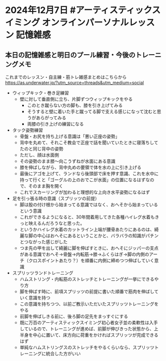 # 2024年12月7日 #アーティスティックスイミング オンラインパーソナルレッスン 記憶雑感
 ## 本日の記憶雑感と明日のプール練習・今後のトレーニングメモ
これまでのレッスン・自主練・筋トレ雑感まとめはこちらから
https://as.underwater.jp/?utm_source=threads&utm_medium=social
- ウィップキック・巻き足練習
  - 壁に対して垂直側に立ち、片脚ずつウィップキックをやる
    - このとき蹴らない方の脚も、膝を引き上げてみる
    - そうすると壁に着いた手と蹴ってる脚で支える感じになって沈むと思うがあらがってみる
    - 両膝の引き上げの練習になる
- タック姿勢練習
  - 骨盤・お尻を持ち上げる意識は「悪い正座の姿勢」
  - 背中を丸めて、それこそ教会で正座で話を聞いていたときに寝落ちしてたのと同じ背中の姿勢
  - ただし、顔は水面側
  - その姿勢のまま膝～向こうずねが水面にある意識
  - 膝を伸ばしながら、背中丸めの要領で体を水の上に引き上げる
  - 最後にアゴを上げて、ランドなら後頭部で床を押す意識、これを水中に持って行くと「ゴーグルの上のおでこが水面」の位置になるはずなので、そのまま胸を開く
  - これでスカーリングが加わると理想的な上向き水平姿勢になるはず
- 足を引っ張る時の意識（スプリッツの前提）
  - 脚は股の付け根から始まってる意識ではなく、おへそから始まっているという意識
  - これができるようになると、30年間着用してきた各種ハイレグ水着もきっと映えるんだろうなと思った。 
  - というかハイレグ水着のカットライン上端が腰骨あたりにあるのは、綺麗な脚の中心はおへそにあるということかと、バラバラの知識がパチンとつながった感じがした
  - つま先の甲を出して綺麗に脚を伸ばすときに、おへそにジッパーの支点がある意識でおへそ→骨盤→内転筋→膝→ふくらはぎ→脚の内側のアーチ（クロスポイントあたり？）を順番に内側に締めつつ伸ばしていく意識
- スプリッツランドトレーニング
  - ハムストリング・内転筋のストレッチとトレーニングが一挙にできるやり方
  - 脚を伸ばす時に、前項スプリッツの前提に書いた順番で筋肉を伸ばしていく意識を持つ
  - この意識を持ちつつ、以前ご教示いただいたスプリッツトレーニングをやる
  - 前脚を伸ばしきる前に、後ろ脚の足先をまっすぐにする
  - 既に万百のアーティスティックスイミング初心者女子並の柔軟性は入手しているので、トレーニングが進めば、前脚が伸びきった状態から、上半身を中心に置いて、床方向に荷重をかければスプリッツが完成できるはず
  - 単純なハムストリングスのストレッチをやるくらいなら、スプリッツトレーニングに統合した方がいい